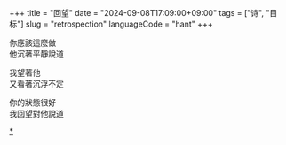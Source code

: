 +++
title = "回望"
date = "2024-09-08T17:09:00+09:00"
tags = ["诗", "目标"]
slug = "retrospection"
languageCode = "hant"
+++

你應該這麼做  
他沉著平靜說道

我望著他  
又看著沉浮不定

你的狀態很好  
我回望對他說道

[*](https://reuixiy.notion.site/0f2f053d96b84454a1706f9c3f1e13ec)